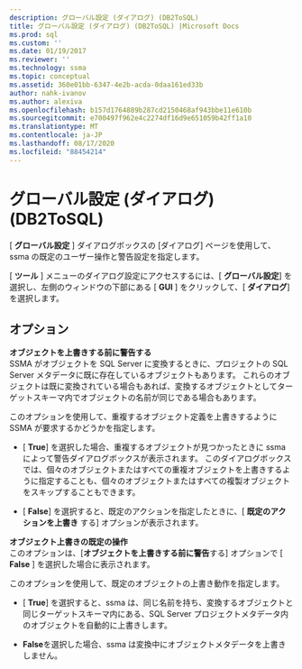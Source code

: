 ```yaml
---
description: グローバル設定 (ダイアログ) (DB2ToSQL)
title: グローバル設定 (ダイアログ) (DB2ToSQL) |Microsoft Docs
ms.prod: sql
ms.custom: ''
ms.date: 01/19/2017
ms.reviewer: ''
ms.technology: ssma
ms.topic: conceptual
ms.assetid: 360e01bb-6347-4e2b-acda-0daa161ed33b
author: nahk-ivanov
ms.author: alexiva
ms.openlocfilehash: b157d1764889b287cd2150468af943bbe11e610b
ms.sourcegitcommit: e700497f962e4c2274df16d9e651059b42ff1a10
ms.translationtype: MT
ms.contentlocale: ja-JP
ms.lasthandoff: 08/17/2020
ms.locfileid: "88454214"
---
```

# <a name="global-settings-dialogs-db2tosql"></a>グローバル設定 (ダイアログ) (DB2ToSQL)
[ **グローバル設定** ] ダイアログボックスの [ダイアログ] ページを使用して、ssma の既定のユーザー操作と警告設定を指定します。  
  
[ **ツール** ] メニューのダイアログ設定にアクセスするには、[ **グローバル設定**] を選択し、左側のウィンドウの下部にある [ **GUI** ] をクリックして、[ **ダイアログ**] を選択します。  
  
## <a name="options"></a>オプション  
**オブジェクトを上書きする前に警告する**  
SSMA がオブジェクトを SQL Server に変換するときに、プロジェクトの SQL Server メタデータに既に存在しているオブジェクトもあります。 これらのオブジェクトは既に変換されている場合もあれば、変換するオブジェクトとしてターゲットスキーマ内でオブジェクトの名前が同じである場合もあります。  
  
このオプションを使用して、重複するオブジェクト定義を上書きするように SSMA が要求するかどうかを指定します。  
  
-   [ **True**] を選択した場合、重複するオブジェクトが見つかったときに ssma によって警告ダイアログボックスが表示されます。 このダイアログボックスでは、個々のオブジェクトまたはすべての重複オブジェクトを上書きするように指定することも、個々のオブジェクトまたはすべての複製オブジェクトをスキップすることもできます。  
  
-   [ **False**] を選択すると、既定のアクションを指定したときに、[ **既定のアクションを上書き** する] オプションが表示されます。  
  
**オブジェクト上書きの既定の操作**  
このオプションは、[**オブジェクトを上書きする前に警告**する] オプションで [ **False** ] を選択した場合に表示されます。  
  
このオプションを使用して、既定のオブジェクトの上書き動作を指定します。  
  
-   [ **True**] を選択すると、ssma は、同じ名前を持ち、変換するオブジェクトと同じターゲットスキーマ内にある、SQL Server プロジェクトメタデータ内のオブジェクトを自動的に上書きします。  
  
-   **False**を選択した場合、ssma は変換中にオブジェクトメタデータを上書きしません。  
  
